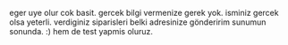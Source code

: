 eger uye olur cok basit. gercek bilgi vermenize gerek yok. isminiz gercek olsa yeterli. verdiginiz siparisleri belki adresinize gönderirim sunumun sonunda. :) hem de test yapmis oluruz. 